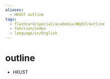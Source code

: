 ```yaml
---
aliases:
  - HKUST outline
tags:
  - flashcard/special/academia/HKUST/outline
  - function/index
  - language/in/English
---
```


# outline

- HKUST
